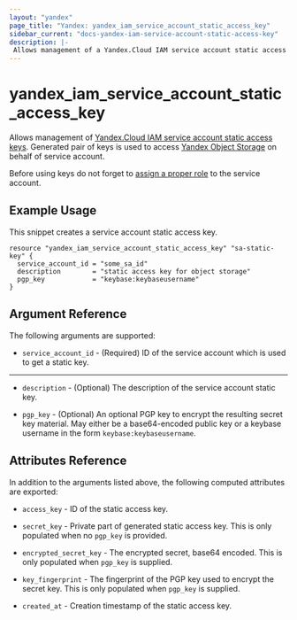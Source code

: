 ```yaml
---
layout: "yandex"
page_title: "Yandex: yandex_iam_service_account_static_access_key"
sidebar_current: "docs-yandex-iam-service-account-static-access-key"
description: |-
 Allows management of a Yandex.Cloud IAM service account static access key.
---
```


# yandex\_iam\_service\_account\_static\_access\_key

Allows management of [Yandex.Cloud IAM service account static access keys](https://cloud.yandex.com/docs/iam/operations/sa/create-access-key).
Generated pair of keys is used to access [Yandex Object Storage](https://cloud.yandex.com/docs/storage) on behalf of service account.

Before using keys do not forget to [assign a proper role](https://cloud.yandex.com/docs/iam/operations/sa/assign-role-for-sa) to the service account.

## Example Usage

This snippet creates a service account static access key.

```hcl
resource "yandex_iam_service_account_static_access_key" "sa-static-key" {
  service_account_id = "some_sa_id"
  description        = "static access key for object storage"
  pgp_key            = "keybase:keybaseusername"
}
```

## Argument Reference

The following arguments are supported:

* `service_account_id` - (Required) ID of the service account which is used to get a static key.

- - -

* `description` - (Optional) The description of the service account static key.

* `pgp_key` - (Optional) An optional PGP key to encrypt the resulting secret key material. May either be a base64-encoded public key or a keybase username in the form `keybase:keybaseusername`.

## Attributes Reference

In addition to the arguments listed above, the following computed attributes are exported:

* `access_key` - ID of the static access key.

* `secret_key` - Private part of generated static access key. This is only populated when no `pgp_key` is provided.

* `encrypted_secret_key` - The encrypted secret, base64 encoded. This is only populated when `pgp_key` is supplied.

* `key_fingerprint` - The fingerprint of the PGP key used to encrypt the secret key. This is only populated when `pgp_key` is supplied.

* `created_at` - Creation timestamp of the static access key.
